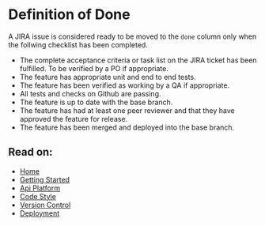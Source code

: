 # Definition of Done

A JIRA issue is considered ready to be moved to the `done` column only when the follwing checklist has been completed.

* The complete acceptance criteria or task list on the JIRA ticket has been fulfilled. To be verified by a PO if appropriate.
* The feature has appropriate unit and end to end tests.
* The feature has been verified as working by a QA if appropriate.
* All tests and checks on Github are passing.
* The feature is up to date with the base branch.
* The feature has had at least one peer reviewer and that they have approved the feature for release.
* The feature has been merged and deployed into the base branch.

## Read on:

* [Home](https://github.com/reapit/foundations-documentation/tree/777f5a5c6d6e2d106c049a6fbf696ba3f4ddfd95/Open%20Source/README.md)
* [Getting Started](getting_started.md)
* [Api Platform](api_platform.md)
* [Code Style](code_style.md)
* [Version Control](version_control.md)
* [Deployment](deployment.md)

